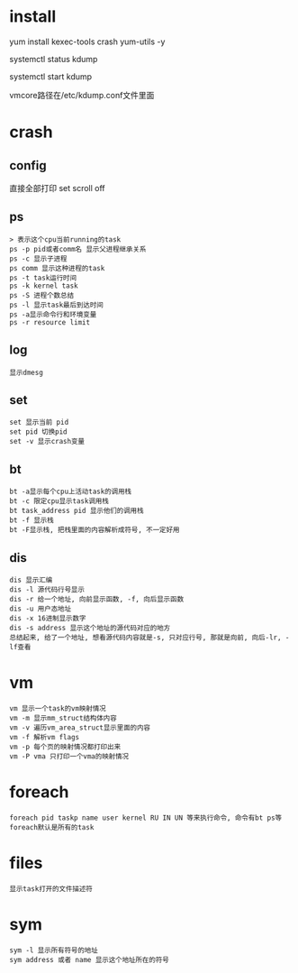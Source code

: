 # install

yum install kexec-tools crash yum-utils -y

systemctl status kdump

systemctl start kdump

vmcore路径在/etc/kdump.conf文件里面

# crash

## config
直接全部打印 set scroll off

## ps
```
> 表示这个cpu当前running的task
ps -p pid或者comm名 显示父进程继承关系
ps -c 显示子进程
ps comm 显示这种进程的task
ps -t task运行时间
ps -k kernel task
ps -S 进程个数总结
ps -l 显示task最后到达时间
ps -a显示命令行和环境变量
ps -r resource limit
```
## log
```
显示dmesg
```
## set
```
set 显示当前 pid
set pid 切换pid
set -v 显示crash变量
```

## bt
```
bt -a显示每个cpu上活动task的调用栈
bt -c 限定cpu显示task调用栈
bt task_address pid 显示他们的调用栈
bt -f 显示栈
bt -F显示栈, 把栈里面的内容解析成符号, 不一定好用
```

## dis
```
dis 显示汇编
dis -l 源代码行号显示
dis -r 给一个地址, 向前显示函数, -f, 向后显示函数
dis -u 用户态地址
dis -x 16进制显示数字
dis -s address 显示这个地址的源代码对应的地方
总结起来, 给了一个地址, 想看源代码内容就是-s, 只对应行号, 那就是向前, 向后-lr, -lf查看
```

# vm
```
vm 显示一个task的vm映射情况
vm -m 显示mm_struct结构体内容
vm -v 遍历vm_area_struct显示里面的内容
vm -f 解析vm flags
vm -p 每个页的映射情况都打印出来
vm -P vma 只打印一个vma的映射情况
```

# foreach
```
foreach pid taskp name user kernel RU IN UN 等来执行命令, 命令有bt ps等
foreach默认是所有的task
```

# files
```
显示task打开的文件描述符
```

# sym
```
sym -l 显示所有符号的地址
sym address 或者 name 显示这个地址所在的符号
```
